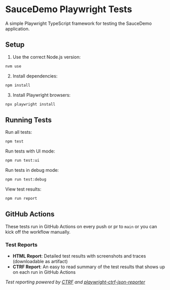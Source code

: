 # SauceDemo Playwright Tests

A simple Playwright TypeScript framework for testing the SauceDemo application.

## Setup

1. Use the correct Node.js version:
```bash
nvm use
```

2. Install dependencies:
```bash
npm install
```

3. Install Playwright browsers:
```bash
npx playwright install
```

## Running Tests

Run all tests:
```bash
npm test
```

Run tests with UI mode:
```bash
npm run test:ui
```

Run tests in debug mode:
```bash
npm run test:debug
```

View test results:
```bash
npm run report
```

## GitHub Actions

These tests run in GitHub Actions on every push or pr to `main` or you can kick off the workflow manually.

### Test Reports

- **HTML Report**: Detailed test results with screenshots and traces (downloadable as artifact)
- **CTRF Report**: An easy to read summary of the test results that shows up on each run in GitHub Actions

*Test reporting powered by [CTRF](https://ctrf.io) and [playwright-ctrf-json-reporter](https://github.com/ctrf-io/playwright-ctrf-json-reporter)*